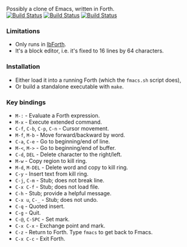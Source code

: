 Possibly a clone of Emacs, written in Forth.  
[![Build Status](https://travis-ci.org/larsbrinkhoff/fmacs.svg?branch=travis)](https://travis-ci.org/larsbrinkhoff/fmacs)
[![Build Status](https://app.wercker.com/status/49e81e84322987ebfe902c5ab09c832e/s/master "wercker status")](https://app.wercker.com/project/byKey/49e81e84322987ebfe902c5ab09c832e)
[![Build Status](https://api.shippable.com/projects/57e5100f7d2e3611000c2f2f/badge?branch=master)](https://app.shippable.com/projects/57e5100f7d2e3611000c2f2f) 

### Limitations
- Only runs in [lbForth](http://github.com/larsbrinkhoff/lbForth).
- It's a block editor, i.e. it's fixed to 16 lines by 64 characters.

### Installation
- Either load it into a running Forth (which the `fmacs.sh` script does),
- Or build a standalone executable with `make`.

### Key bindings
- `M-:` - Evaluate a Forth expression.
- `M-x` - Execute extended command.
- `C-f`, `C-b`, `C-p`, `C-n` - Cursor movement.
- `M-f`, `M-b` - Move forward/backward by word.
- `C-a`, `C-e` - Go to beginning/end of line.
- `M-<`, `M->` - Go to beginning/end of buffer.
- `C-d`, `DEL` - Delete character to the right/left.
- `M-w` - Copy region to kill ring.
- `M-d`, `M-DEL` - Delete word and copy to kill ring.
- `C-y` - Insert text from kill ring.
- `C-j`, `C-m` - Stub; does not break line.
- `C-x C-f` - Stub; does not load file.
- `C-h` - Stub; provide a helpful message.
- `C-x u`, `C-_` - Stub; does not undo.
- `C-q` - Quoted insert.
- `C-g` - Quit.
- `C-@`, `C-SPC` - Set mark.
- `C-x C-x` - Exchange point and mark.
- `C-z` - Return to Forth.  Type `fmacs` to get back to Fmacs.
- `C-x C-c` - Exit Forth.
